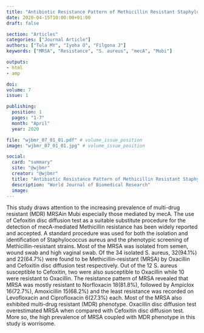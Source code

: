 ```yaml
---
title: "Antibiotic Resistance Pattern of Methicillin Resistant Staphylococcus Aureus Mrsa in Mubi Adamawa State Nigeria"
date: 2020-04-15T10:00:00+01:00
draft: false

section: "Articles"
categories: ["Journal Article"]
authors: ["Tula MY", "Iyoha O", "Filgona J"]
keywords: ["MRSA", "Resistance", "S. aureus", "mecA", "Mubi"]

outputs: 
- html
- amp

doi:
volume: 7
issue: 1

publishing:
  position: 1
  pages: "1-7"
  month: "April"
  year: 2020

file: "wjbmr_07_01_01.pdf" # volume_issue_position
image: "wjbmr_07_01_01.jpg" # volume_issue_position

social:
  card: "summary"
  site: "@wjbmr"
  creator: "@wjbmr"
  title: "Antibiotic Resistance Pattern of Methicillin Resistant Staphylococcus Aureus Mrsa in Mubi Adamawa State Nigeria"
  description: "World Journal of Biomedical Research"
  image:
---
```

This study draws attention to the increasing prevalence of multi-drug resistant (MDR) MRSAin Mubi especially those mediated by mecA. The use of Cefoxitin disc diffusion test as a suitable substitute procedure for the detection of mecA-mediated Methicillin resistance has been widely reported and accepted. A standard procedure was used for both the isolation and identification of Staphylococcus aureus and the phenotypic screening of Methicillin-resistant strains. Most of the MRSA was isolated from semen, wound swab and high vaginal swab. Of the 34 isolated S. aureus, 32(94.1%) and
22(64.7%) were found to be Methicillin-resistant (MRSA) by Oxacillin and Cefoxitin disc diffusion test respectively. Out of the 12 S. aureus susceptible to Cefoxitin, two were also susceptible to Oxacillin while 10 were resistant to Oxacillin. The resistance pattern of MRSA revealed that MRSA was mostly resistant to Norfloxacin 18(81.8%), followed by Ampiclox 16(72.7%), Amoxicillin 15(68.2%) and the least resistance was recorded on Levofloxacin and Ciprofloxacin 6(27.3%) each. Most of the MRSA also exhibited multi-drug resistant (MDR) phenotype. Oxacillin disc diffusion test overestimated MRSA when compared with Cefoxitin disc diffusion test. More so, the high prevalence of MRSA coupled with MDR phenotype in this study is worrisome. 
